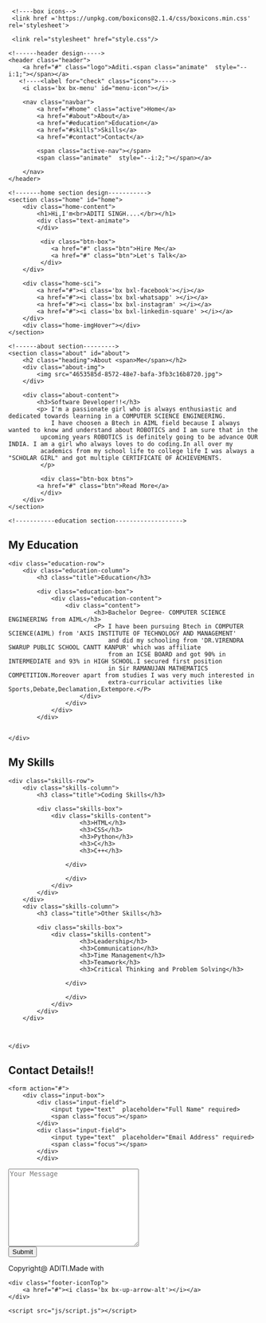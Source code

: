 <!DOCTYPE html>
<html lang="en">
    
<head>
    <meta charset="UTF-8">
    <meta http-equiv="X-UA-Compatible" content="IE=edge">
    <meta name="viewport" content="width=device-width, initial-scale=1.0">
    <title> Complete Responsive Personal Portfolio Website HTML CSS Javascript | Codeha1</title>

     <!----box icons-->
     <link href ='https://unpkg.com/boxicons@2.1.4/css/boxicons.min.css' rel='stylesheet'>

     <link rel="stylesheet" href="style.css"/>

     
</head>

<body>

    <!------header design----->
    <header class="header">
        <a href="#" class="logo">Aditi.<span class="animate"  style="--i:1;"></span></a>
       <!----<label for="check" class="icons">---->
        <i class='bx bx-menu' id="menu-icon"></i>
       
        <nav class="navbar">
            <a href="#home" class="active">Home</a>
            <a href="#about">About</a>
            <a href="#education">Education</a>
            <a href="#skills">Skills</a>
            <a href="#contact">Contact</a>
            
            <span class="active-nav"></span>
            <span class="animate"  style="--i:2;"></span></a>

        </nav>
    </header>

    <!-------home section design----------->
    <section class="home" id="home">
        <div class="home-content">
            <h1>Hi,I'm<br>ADITI SINGH....</br></h1>
            <div class="text-animate">
            </div>
          
             <div class="btn-box">
                <a href="#" class="btn">Hire Me</a>
                <a href="#" class="btn">Let's Talk</a>
             </div>
        </div>

        <div class="home-sci">
            <a href="#"><i class='bx bxl-facebook'></i></a>
            <a href="#"><i class='bx bxl-whatsapp' ></i></a>
            <a href="#"><i class='bx bxl-instagram' ></i></a>
            <a href="#"><i class='bx bxl-linkedin-square' ></i></a>
        </div>
        <div class="home-imgHover"></div>
    </section>

    <!------about section--------->
    <section class="about" id="about">
        <h2 class="heading">About <span>Me</span></h2>
        <div class="about-img">
            <img src="4653585d-8572-48e7-bafa-3fb3c16b8720.jpg">
        </div>

        <div class="about-content">
            <h3>Software Developer!!</h3>
            <p> I'm a passionate girl who is always enthusiastic and dedicated towards learning in a COMPUTER SCIENCE ENGINEERING.
                I have choosen a Btech in AIML field because I always wanted to know and understand about ROBOTICS and I am sure that in the
             upcoming years ROBOTICS is definitely going to be advance OUR INDIA. I am a girl who always loves to do coding.In all over my
             academics from my school life to college life I was always a "SCHOLAR GIRL" and got multiple CERTIFICATE OF ACHIEVEMENTS.
             </p>

             <div class="btn-box btns">
            <a href="#" class="btn">Read More</a>
             </div>
        </div>
    </section>

    <!-----------education section------------------->
<section class="education"  id="education">
    <h2 class="heading">My <span>Education</span></h2>

    <div class="education-row">
        <div class="education-column">
            <h3 class="title">Education</h3>

            <div class="education-box">
                <div class="education-content">
                    <div class="content">
                            <h3>Bachelor Degree- COMPUTER SCIENCE ENGINEERING from AIML</h3>
                            <P> I have been pursuing Btech in COMPUTER SCIENCE(AIML) from 'AXIS INSTITUTE OF TECHNOLOGY AND MANAGEMENT'
                                and did my schooling from 'DR.VIRENDRA SWARUP PUBLIC SCHOOL CANTT KANPUR' which was affiliate
                                from an ICSE BOARD and got 90% in INTERMEDIATE and 93% in HIGH SCHOOL.I secured first position 
                                in Sir RAMANUJAN MATHEMATICS COMPETITION.Moreover apart from studies I was very much interested in 
                                extra-curricular activities like Sports,Debate,Declamation,Extempore.</P>
                        </div>
                    </div>
                </div>
            </div>


    </div>
</section>

<!--------skills---------->
<section class="skills" id="skills"> 
    <h2 class="heading">My <span>Skills</span></h2>

    <div class="skills-row">
        <div class="skills-column">
            <h3 class="title">Coding Skills</h3>

            <div class="skills-box">
                <div class="skills-content">
                        <h3>HTML</h3>
                        <h3>CSS</h3>
                        <h3>Python</h3>
                        <h3>C</h3>
                        <h3>C++</h3>
        
                    </div>
                       
                    </div>
                </div>
            </div>
        </div>
        <div class="skills-column">
            <h3 class="title">Other Skills</h3>

            <div class="skills-box">
                <div class="skills-content">
                        <h3>Leadership</h3>
                        <h3>Communication</h3>
                        <h3>Time Management</h3>
                        <h3>Teamwork</h3>
                        <h3>Critical Thinking and Problem Solving</h3>
        
                    </div>
                       
                    </div>
                </div>
            </div>
        </div>



    </div>
</section>

<!----------CONTACT------------------------->
 <section class="contact" id="contact">
    <h2 class="heading">Contact <span>Details!!</span></h2>

    <form action="#">
        <div class="input-box">
            <div class="input-field">
                <input type="text"  placeholder="Full Name" required>
                <span class="focus"></span>
            </div>
            <div class="input-field">
                <input type="text"  placeholder="Email Address" required>
                <span class="focus"></span>
            </div>
            </div>

<div class="textarea-field">
    <textarea name="" id="" cols="30" rows="10" placeholder="Your Message" required></textarea>
    <span class="focus"></span>
</div>

<div class="btn-box btns">
    <button type="submit" class="btn">Submit</button>
</div>
    </form>
 </section>

 <!-----------footer design-------------->
 <footer class="footer">
    <div class="footer-text">
        <p>Copyright@ ADITI.Made with</p>
    </div>

    <div class="footer-iconTop">
        <a href="#"><i class='bx bx-up-arrow-alt'></i></a>
    </div>
 </footer>


    <script src="js/script.js"></script>
<!-- Code injected by live-server -->
<script>
	// <![CDATA[  <-- For SVG support
	if ('WebSocket' in window) {
		(function () {
			function refreshCSS() {
				var sheets = [].slice.call(document.getElementsByTagName("link"));
				var head = document.getElementsByTagName("head")[0];
				for (var i = 0; i < sheets.length; ++i) {
					var elem = sheets[i];
					var parent = elem.parentElement || head;
					parent.removeChild(elem);
					var rel = elem.rel;
					if (elem.href && typeof rel != "string" || rel.length == 0 || rel.toLowerCase() == "stylesheet") {
						var url = elem.href.replace(/(&|\?)_cacheOverride=\d+/, '');
						elem.href = url + (url.indexOf('?') >= 0 ? '&' : '?') + '_cacheOverride=' + (new Date().valueOf());
					}
					parent.appendChild(elem);
				}
			}
			var protocol = window.location.protocol === 'http:' ? 'ws://' : 'wss://';
			var address = protocol + window.location.host + window.location.pathname + '/ws';
			var socket = new WebSocket(address);
			socket.onmessage = function (msg) {
				if (msg.data == 'reload') window.location.reload();
				else if (msg.data == 'refreshcss') refreshCSS();
			};
			if (sessionStorage && !sessionStorage.getItem('IsThisFirstTime_Log_From_LiveServer')) {
				console.log('Live reload enabled.');
				sessionStorage.setItem('IsThisFirstTime_Log_From_LiveServer', true);
			}
		})();
	}
	else {
		console.error('Upgrade your browser. This Browser is NOT supported WebSocket for Live-Reloading.');
	}
	// ]]>
</script>
</body>
</html>


